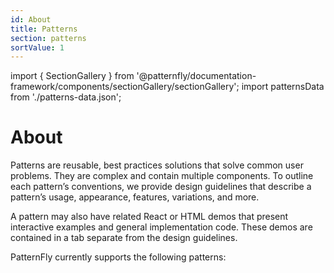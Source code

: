 ```yaml
---
id: About
title: Patterns
section: patterns
sortValue: 1
---
```


import { SectionGallery } from '@patternfly/documentation-framework/components/sectionGallery/sectionGallery';
import patternsData from './patterns-data.json';

# About

Patterns are reusable, best practices solutions that solve common user problems. They are complex and contain multiple components. To outline each pattern’s conventions, we provide design guidelines that describe a pattern’s usage, appearance, features, variations, and more. 

A pattern may also have related React or HTML demos that present interactive examples and general implementation code. These demos are contained in a tab separate from the design guidelines.

PatternFly currently supports the following patterns:

<SectionGallery
  section="patterns"
  galleryItemsData={patternsData}
  placeholderText="Search patterns by name"
  includeSubsections={true}
  hasGridText={true}
  isFullWidth={false}
/>
